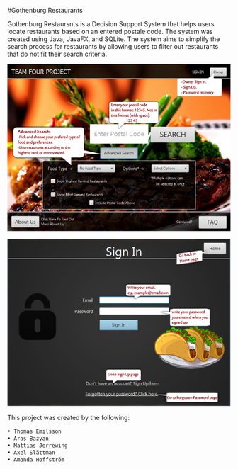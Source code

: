 #Gothenburg Restaurants

Gothenburg Restaursnts is a Decision Support System that helps users locate restaurants based on an entered postale code. The system was created using Java, JavaFX, and SQLite. The system aims to simplify the search process for restaurants by allowing users to filter out restaurants that do not fit their search criteria.


![alt tag](https://github.com/ThomasEmilsson/Gothenburg-Restaurants/blob/master/Executable/Images/Home.png)


![alt tag](https://github.com/ThomasEmilsson/Gothenburg-Restaurants/blob/master/Executable/Images/SignIn.png)


This project was created by the following:

    • Thomas Emilsson
    • Aras Bazyan
    • Mattias Jerrewing
    • Axel Slättman
    • Amanda Hoffström

